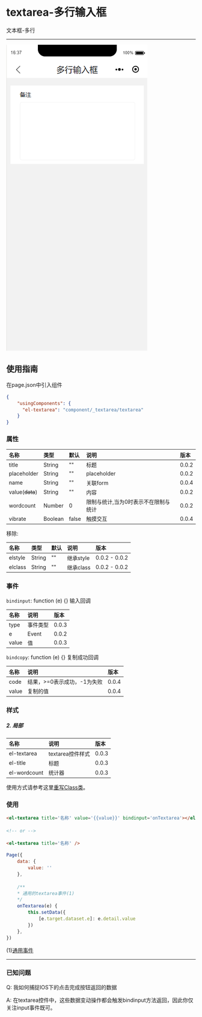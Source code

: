 # textarea-多行输入框

文本框-多行

---

![](/assets/textarea01.png)

## 使用指南

在page.json中引入组件

```json
{
    "usingComponents": {
      "el-textarea": "component/_textarea/textarea"
    }
}
```

### 属性

| 名称 | 类型 | 默认 | 说明 | 版本 |
| :--- | :--- | :--- | :--- | :--- |
| title | String | "" | 标题 | 0.0.2 |
| placeholder | String | "" | placeholder | 0.0.2 |
| name | String | "" | 关联form | 0.0.4 |
| value\(~~data~~\) | String | "" | 内容 | 0.0.2 |
| wordcount | Number | 0 | 限制与统计,当为0时表示不在限制与统计 | 0.0.2 |
| vibrate | Boolean | false | 触摸交互 | 0.0.4 |

移除:

| 名称 | 类型 | 默认 | 说明 | 版本 |
| :--- | :--- | :--- | :--- | :--- |
| elstyle | String | "" | 继承style | 0.0.2 - 0.0.2 |
| elclass | String | "" | 继承class | 0.0.2 - 0.0.2 |

### 事件

`bindinput`: function \(e\) {} 输入回调

| 名称 | 说明 | 版本 |
| :--- | :--- | :--- |
| type | 事件类型 | 0.0.3 |
| e | Event | 0.0.2 |
| value | 值 | 0.0.3 |

`bindcopy`: function \(e\) {} 复制成功回调

| 名称 | 说明 | 版本 |
| :--- | :--- | :--- |
| code | 结果，&gt;=0表示成功，-1为失败 | 0.0.4 |
| value | 复制的值 | 0.0.4 |

### 样式

##### 2. 局部

| 名称 | 说明 | 版本 |
| :--- | :--- | :--- |
| el-textarea | textarea控件样式 | 0.0.3 |
| el-title | 标题 | 0.0.3 |
| el-wordcount | 统计器 | 0.0.3 |

使用方式请参考这里[重写Class类](http://hn.cabbagelol.net/wxapp-el-ui/zhong-xie-class-lei.html)。

### 使用

```html
<el-textarea title='名称' value='{{value}}' bindinput='onTextarea'></el-textarea>

<!-- or -->

<el-textarea title='名称' />
```

```js
Page({
    data: {
        value: ''
    },

    /**
    * 通用的textarea事件(1)
    */
    onTextarea(e) {
        this.setData({
            [e.target.dataset.e]: e.detail.value
        })
    },
})
```

\(1\)[通用事件](/tong-yong-shi-jian.md)

---

### 已知问题

Q: 我如何捕捉IOS下的点击完成按钮返回的数据

A: 在textarea控件中，这些数据变动操作都会触发bindinput方法返回，因此你仅关注input事件既可。

